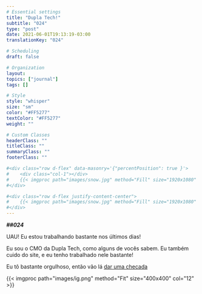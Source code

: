 ```yaml
---
# Essential settings
title: "Dupla Tech!"
subtitle: "024"
type: "post"
date: 2021-06-01T19:13:19-03:00
translationKey: "024"

# Scheduling
draft: false

# Organization
layout:
topics: ["journal"]
tags: []

# Style
style: "whisper"
size: "sm"
color: "#FF5277"
textColor: "#FF5277"
weight: ""

# Custom Classes
headerClass: ""
titleClass: ""
summaryClass: ""
footerClass: ""

#<div class="row d-flex" data-masonry='{"percentPosition": true }'>
#    <div class="col-1"></div>
#    {{< imgproc path="images/snow.jpg" method="Fill" size="1920x1080" col="8" >}}
#</div>

#<div class="row d-flex justify-content-center">
#    {{< imgproc path="images/snow.jpg" method="Fill" size="1920x1080" col="8" >}}
#</div>
---
```


***##024***

UAU! Eu estou trabalhando bastante nos últimos dias!

Eu sou o CMO da Dupla Tech, como alguns de vocês sabem. Eu também cuido do site, e eu tenho trabalhado nele bastante!

Eu tô bastante orgulhoso, então vão lá [dar uma checada](https://www.duplatech.com)

<div class="row d-flex justify-content-center">
    {{< imgproc path="images/ig.png" method="Fit" size="400x400" col="12" >}}
</div>
